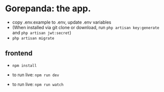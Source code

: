 # Gorepanda: the app.

- copy .env.example to .env, update .env variables
- (When installed via git clone or download, run `php artisan key:generate` and `php artisan jwt:secret`)
- `php artisan migrate`

## frontend
- `npm install`

- to run live: `npm run dev`
- to run live: `npm run watch`
